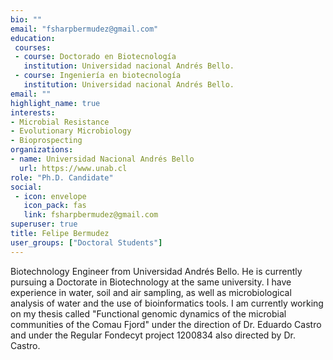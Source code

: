 ```yaml
---
bio: ""
email: "fsharpbermudez@gmail.com"
education:
 courses:
 - course: Doctorado en Biotecnología 
   institution: Universidad nacional Andrés Bello.
 - course: Ingeniería en biotecnología
   institution: Universidad nacional Andrés Bello.
email: ""
highlight_name: true
interests:
- Microbial Resistance
- Evolutionary Microbiology
- Bioprospecting
organizations:
- name: Universidad Nacional Andrés Bello
  url: https://www.unab.cl
role: "Ph.D. Candidate"
social:
 - icon: envelope
   icon_pack: fas
   link: fsharpbermudez@gmail.com
superuser: true
title: Felipe Bermudez
user_groups: ["Doctoral Students"]
---
```


Biotechnology Engineer from Universidad Andrés Bello. He is currently pursuing a Doctorate in Biotechnology at the same university. I have experience in water, soil and air sampling, as well as microbiological analysis of water and the use of bioinformatics tools. I am currently working on my thesis called "Functional genomic dynamics of the microbial communities of the Comau Fjord" under the direction of Dr. Eduardo Castro and under the Regular Fondecyt project 1200834 also directed by Dr. Castro.